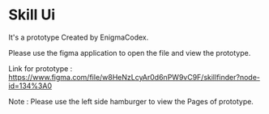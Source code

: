 # Skill Ui
It's a prototype Created by EnigmaCodex.

Please use the figma application to open the file and view the prototype.

Link for prototype : https://www.figma.com/file/w8HeNzLcyAr0d6nPW9vC9F/skillfinder?node-id=134%3A0

Note : Please use the left side hamburger to view the Pages of prototype.
 
